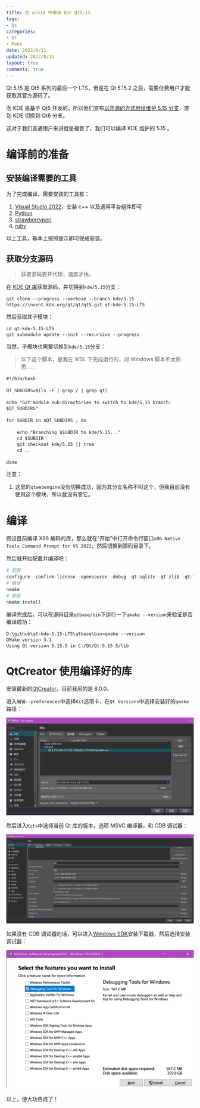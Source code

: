 ```yaml
---
title: 在 win10 中编译 KDE Qt5.15
tags: 
- Qt
categories:
- Qt
- Make
date: 2022/8/11
updated: 2022/8/11
layout: true
comments: true
---
```


Qt 5.15 是 Qt5 系列的最后一个 LTS，但是在 Qt 5.15.2 之后，需要付费用户才能获取其官方源码了。

而 KDE 是基于 Qt5 开发的，所以他们宣布[以开源的方式继续维护 5.15 分支](https://community.kde.org/Qt5PatchCollection)，直到 KDE 切换到 Qt6 分支。

这对于我们普通用户来讲就是福音了，我们可以编译 KDE 维护的 5.15 。

<!--more-->

# 编译前的准备

## 安装编译需要的工具

为了完成编译，需要安装的工具有：
1. [Visual Studio 2022](https://visualstudio.microsoft.com/zh-hans/)，安装 c++ 以及通用平台组件即可
2. [Python](https://www.python.org/)
3. [strawberryperl](https://strawberryperl.com/)
4. [ruby](https://www.ruby-lang.org/en/)

以上工具，基本上按照提示即可完成安装。

## 获取分支源码

> 获取源码要开代理，速度才快。

在 [KDE Qt 库](https://invent.kde.org/qt/qt/qt5)获取源码，并切换到`kde/5.15`分支：

```shell
git clone --progress --verbose --branch kde/5.15 https://invent.kde.org/qt/qt/qt5.git qt-kde-5.15-LTS
```

然后获取其子模块：

```shell
cd qt-kde-5.15-LTS
git submodule update --init --recursive --progress
```

当然，子模块也需要切换到`kde/5.15`分支：
> 以下这个脚本，是我在 WSL 下完成运行的，对 Windows 脚本不太熟悉……

```shell
#!/bin/bash

QT_SUBDIRS=$(ls -F | grep / | grep qt)

echo "Git module sub-directories to switch to kde/5.15 branch: $QT_SUBDIRS"

for SUBDIR in $QT_SUBDIRS ; do

	echo "Branching $SUBDIR to kde/5.15..."
	cd $SUBDIR
	git checkout kde/5.15 || true
	cd ..

done
```

注意：
1. 这里的`qtwebengine`没有切换成功，因为其分支名称不叫这个，但我目前没有使用这个模块，所以就没有管它。

# 编译

假设目前编译 X86 编码的库，那么就在“开始”中打开命令行窗口`x86 Native Tools Command Prompt for VS 2022`，然后切换到源码目录下。

然后就开始配置并编译吧：

```powershell
# 配置
configure -confirm-license -opensource -debug -qt-sqlite -qt-zlib -qt-libpng -qt-libjpeg -nomake tests -no-compile-examples -nomake examples
# 编译
nmake
# 安装
nmake install
```

编译完成后，可以在源码目录`qtbase/bin`下运行一下`qmake --version`来验证是否编译成功：

```shell
D:\github\qt-kde-5.15-LTS\qtbase\bin>qmake --version
QMake version 3.1
Using Qt version 5.15.5 in C:/Qt/Qt-5.15.5/lib
```

# QtCreator 使用编译好的库

安装最新的[QtCreator](https://github.com/qt-creator/qt-creator)，目前我用的是 8.0.0。

进入`编辑--preferences`中选择`Kit`选项卡，在`Qt Versions`中选择安装好的`qmake`路径：

![](./pic/qt_versions.jpg)

然后进入`Kits`中选择当前 Qt 库的版本，选项 MSVC 编译器，和 CDB 调试器：

![](./pic/qt_kits.jpg)

如果没有 CDB 调试器的话，可以进入[Windows SDK](https://developer.microsoft.com/zh-cn/windows/downloads/windows-sdk/)安装下载器，然后选择安装调试器：

![](./pic/win10_sdk.jpg)


以上，便大功告成了！
